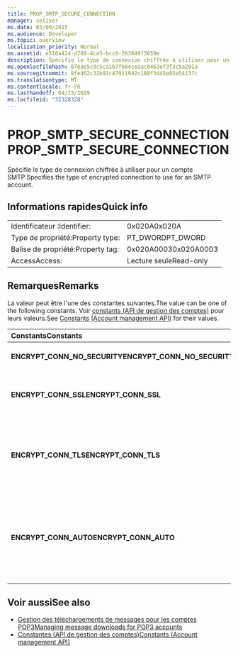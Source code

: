 ```yaml
---
title: PROP_SMTP_SECURE_CONNECTION
manager: soliver
ms.date: 03/09/2015
ms.audience: Developer
ms.topic: overview
localization_priority: Normal
ms.assetid: e316a424-d789-4ce5-bcc6-263049f3659e
description: Spécifie le type de connexion chiffrée à utiliser pour un compte SMTP.
ms.openlocfilehash: 67eae5c9c5ca1b7f664ceaac0463ef3f3c9a291a
ms.sourcegitcommit: 8fe462c32b91c87911942c188f3445e85a54137c
ms.translationtype: MT
ms.contentlocale: fr-FR
ms.lasthandoff: 04/23/2019
ms.locfileid: "32328328"
---
```

# <a name="propsmtpsecureconnection"></a><span data-ttu-id="51673-103">PROP_SMTP_SECURE_CONNECTION</span><span class="sxs-lookup"><span data-stu-id="51673-103">PROP_SMTP_SECURE_CONNECTION</span></span>

<span data-ttu-id="51673-104">Spécifie le type de connexion chiffrée à utiliser pour un compte SMTP.</span><span class="sxs-lookup"><span data-stu-id="51673-104">Specifies the type of encrypted connection to use for an SMTP account.</span></span>
  
## <a name="quick-info"></a><span data-ttu-id="51673-105">Informations rapides</span><span class="sxs-lookup"><span data-stu-id="51673-105">Quick info</span></span>

|||
|:-----|:-----|
|<span data-ttu-id="51673-106">Identificateur :</span><span class="sxs-lookup"><span data-stu-id="51673-106">Identifier:</span></span>  <br/> |<span data-ttu-id="51673-107">0x020A</span><span class="sxs-lookup"><span data-stu-id="51673-107">0x020A</span></span>  <br/> |
|<span data-ttu-id="51673-108">Type de propriété:</span><span class="sxs-lookup"><span data-stu-id="51673-108">Property type:</span></span>  <br/> |<span data-ttu-id="51673-109">PT_DWORD</span><span class="sxs-lookup"><span data-stu-id="51673-109">PT_DWORD</span></span>  <br/> |
|<span data-ttu-id="51673-110">Balise de propriété:</span><span class="sxs-lookup"><span data-stu-id="51673-110">Property tag:</span></span>  <br/> |<span data-ttu-id="51673-111">0x020A0003</span><span class="sxs-lookup"><span data-stu-id="51673-111">0x020A0003</span></span>  <br/> |
|<span data-ttu-id="51673-112">Access</span><span class="sxs-lookup"><span data-stu-id="51673-112">Access:</span></span>  <br/> |<span data-ttu-id="51673-113">Lecture seule</span><span class="sxs-lookup"><span data-stu-id="51673-113">Read-only</span></span>  <br/> |
   
## <a name="remarks"></a><span data-ttu-id="51673-114">Remarques</span><span class="sxs-lookup"><span data-stu-id="51673-114">Remarks</span></span>

<span data-ttu-id="51673-115">La valeur peut être l'une des constantes suivantes.</span><span class="sxs-lookup"><span data-stu-id="51673-115">The value can be one of the following constants.</span></span> <span data-ttu-id="51673-116">Voir [constants (API de gestion des comptes)](constants-account-management-api.md) pour leurs valeurs.</span><span class="sxs-lookup"><span data-stu-id="51673-116">See [Constants (Account management API)](constants-account-management-api.md) for their values.</span></span> 
  
|<span data-ttu-id="51673-117">**Constants**</span><span class="sxs-lookup"><span data-stu-id="51673-117">**Constants**</span></span>|<span data-ttu-id="51673-118">**Description**</span><span class="sxs-lookup"><span data-stu-id="51673-118">**Description**</span></span>|
|:-----|:-----|
|<span data-ttu-id="51673-119">**ENCRYPT_CONN_NO_SECURITY**</span><span class="sxs-lookup"><span data-stu-id="51673-119">**ENCRYPT_CONN_NO_SECURITY**</span></span> <br/> |<span data-ttu-id="51673-120">N'utilisez pas de chiffrement.</span><span class="sxs-lookup"><span data-stu-id="51673-120">Do not use any encryption.</span></span>  <br/> |
|<span data-ttu-id="51673-121">**ENCRYPT_CONN_SSL**</span><span class="sxs-lookup"><span data-stu-id="51673-121">**ENCRYPT_CONN_SSL**</span></span> <br/> |<span data-ttu-id="51673-122">Utilisez le chiffrement SSL (Secure Socket Layer).</span><span class="sxs-lookup"><span data-stu-id="51673-122">Use Secure Socket Layer (SSL) encryption.</span></span>  <br/> |
|<span data-ttu-id="51673-123">**ENCRYPT_CONN_TLS**</span><span class="sxs-lookup"><span data-stu-id="51673-123">**ENCRYPT_CONN_TLS**</span></span> <br/> |<span data-ttu-id="51673-124">Utilisez le protocole de chiffrement TLS (Transport Layer Security) et le protocole d'authentification.</span><span class="sxs-lookup"><span data-stu-id="51673-124">Use Transport Layer Security (TLS) encryption and authentication protocol.</span></span>  <br/> |
|<span data-ttu-id="51673-125">**ENCRYPT_CONN_AUTO**</span><span class="sxs-lookup"><span data-stu-id="51673-125">**ENCRYPT_CONN_AUTO**</span></span> <br/> |<span data-ttu-id="51673-126">Détecte et utilise automatiquement la méthode de chiffrement prise en charge par le serveur de messagerie.</span><span class="sxs-lookup"><span data-stu-id="51673-126">Automatically detect and use the encryption method supported by the mail server.</span></span>  <br/> |
   
## <a name="see-also"></a><span data-ttu-id="51673-127">Voir aussi</span><span class="sxs-lookup"><span data-stu-id="51673-127">See also</span></span>

- [<span data-ttu-id="51673-128">Gestion des téléchargements de messages pour les comptes POP3</span><span class="sxs-lookup"><span data-stu-id="51673-128">Managing message downloads for POP3 accounts</span></span>](managing-message-downloads-for-pop3-accounts.md) 
- [<span data-ttu-id="51673-129">Constantes (API de gestion des comptes)</span><span class="sxs-lookup"><span data-stu-id="51673-129">Constants (Account management API)</span></span>](constants-account-management-api.md)

